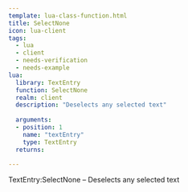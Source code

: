```yaml
---
template: lua-class-function.html
title: SelectNone
icon: lua-client
tags:
  - lua
  - client
  - needs-verification
  - needs-example
lua:
  library: TextEntry
  function: SelectNone
  realm: client
  description: "Deselects any selected text"
  
  arguments:
  - position: 1
    name: "textEntry"
    type: TextEntry
  returns:
    
---
```


<div class="lua__search__keywords">
TextEntry:SelectNone &#x2013; Deselects any selected text
</div>
